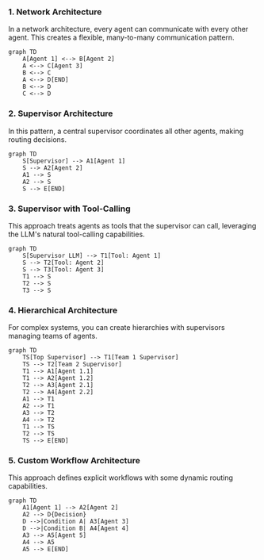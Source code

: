 



### 1. Network Architecture
In a network architecture, every agent can communicate with every other agent. This creates a flexible, many-to-many communication pattern.
```mermaid
graph TD
    A[Agent 1] <--> B[Agent 2]
    A <--> C[Agent 3]
    B <--> C
    A <--> D[END]
    B <--> D
    C <--> D
```

### 2. Supervisor Architecture
In this pattern, a central supervisor coordinates all other agents, making routing decisions.
```mermaid
graph TD
    S[Supervisor] --> A1[Agent 1]
    S --> A2[Agent 2]
    A1 --> S
    A2 --> S
    S --> E[END]
```

### 3. Supervisor with Tool-Calling
This approach treats agents as tools that the supervisor can call, leveraging the LLM's natural tool-calling capabilities.
```mermaid
graph TD
    S[Supervisor LLM] --> T1[Tool: Agent 1]
    S --> T2[Tool: Agent 2]
    S --> T3[Tool: Agent 3]
    T1 --> S
    T2 --> S
    T3 --> S
```

### 4. Hierarchical Architecture
For complex systems, you can create hierarchies with supervisors managing teams of agents.
```mermaid
graph TD
    TS[Top Supervisor] --> T1[Team 1 Supervisor]
    TS --> T2[Team 2 Supervisor]
    T1 --> A1[Agent 1.1]
    T1 --> A2[Agent 1.2]
    T2 --> A3[Agent 2.1]
    T2 --> A4[Agent 2.2]
    A1 --> T1
    A2 --> T1
    A3 --> T2
    A4 --> T2
    T1 --> TS
    T2 --> TS
    TS --> E[END]
```

### 5. Custom Workflow Architecture
This approach defines explicit workflows with some dynamic routing capabilities.

```mermaid
graph TD
    A1[Agent 1] --> A2[Agent 2]
    A2 --> D{Decision}
    D -->|Condition A| A3[Agent 3]
    D -->|Condition B| A4[Agent 4]
    A3 --> A5[Agent 5]
    A4 --> A5
    A5 --> E[END]
```